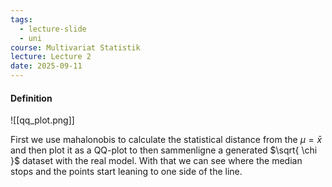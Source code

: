 ```yaml
---
tags:
  - lecture-slide
  - uni
course: Multivariat Statistik
lecture: Lecture 2
date: 2025-09-11
---
```


#### Definition
![[qq_plot.png]]

First we use mahalonobis to calculate the statistical distance from the $\mu=\bar{x}$ and then plot it as a QQ-plot to then sammenligne a generated $\sqrt{ \chi }$ dataset with the real model. With that we can see where the median stops and the points start leaning to one side of the line.

